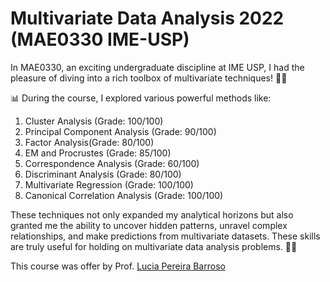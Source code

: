# Multivariate Data Analysis 2022 (MAE0330 IME-USP)

In MAE0330, an exciting undergraduate discipline at IME USP, I had the pleasure of diving into a rich toolbox of multivariate techniques! 🧰💡

📊 During the course, I explored various powerful methods like:
1. Cluster Analysis (Grade: 100/100)
2. Principal Component Analysis (Grade: 90/100)
3. Factor Analysis(Grade: 80/100)
4. EM and Procrustes (Grade: 85/100)
5. Correspondence Analysis (Grade: 60/100)
6. Discriminant Analysis (Grade: 80/100)
7. Multivariate Regression (Grade: 100/100)
8. Canonical Correlation Analysis (Grade: 100/100)

These techniques not only expanded my analytical horizons but also granted me the ability to uncover hidden patterns, unravel complex relationships, and make predictions from multivariate datasets. These skills are truly useful for holding on multivariate data analysis problems. 🚀✨

This course was offer by Prof. [Lucia Pereira Barroso](https://bv.fapesp.br/pt/pesquisador/86916/lucia-pereira-barroso/)
